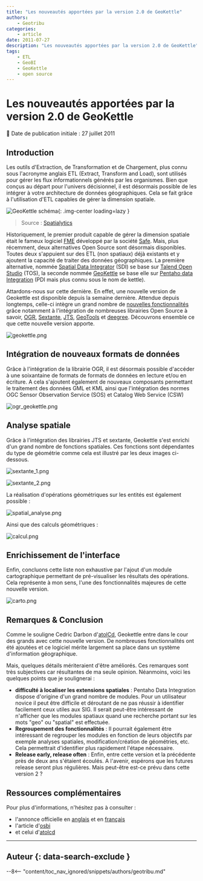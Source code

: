 ```yaml
---
title: "Les nouveautés apportées par la version 2.0 de GeoKettle"
authors:
    - Geotribu
categories:
    - article
date: 2011-07-27
description: "Les nouveautés apportées par la version 2.0 de GeoKettle"
tags:
    - ETL
    - GeoBI
    - GeoKettle
    - open source
---
```


# Les nouveautés apportées par la version 2.0 de GeoKettle

:calendar: Date de publication initiale : 27 juillet 2011

## Introduction

Les outils d'Extraction, de Transformation et de Chargement, plus connu sous l'acronyme anglais ETL (Extract, Transform and Load), sont utilisés pour gérer les flux informationnels générés par les organismes. Bien que conçus au départ pour l'univers décisionnel, il est désormais possible de les intégrer à votre architecture de données géographiques. Cela se fait grâce à l'utilisation d'ETL capables de gérer la dimension spatiale.

![GeoKettle schéma](https://cdn.geotribu.fr/img/articles-blog-rdp/capture-ecran/reupload/geokettle_schema.png "GeoKettle schéma"){: .img-center loading=lazy }

> Source : [Spatialytics](http://www.spatialytics.org/projects/geokettle/)

Historiquement, le premier produit capable de gérer la dimension spatiale était le fameux logiciel [FME](http://www.safe.com/fme/fme-technology/fme-desktop/) développé par la société [Safe](http://www.safe.com/). Mais, plus récemment, deux alternatives Open Source sont désormais disponibles. Toutes deux s'appuient sur des ETL (non spatiaux) déjà existants et y ajoutent la capacité de traiter des données géographiques. La première alternative, nommée [Spatial Data Integrator](http://talendforge.org/wiki/doku.php?id=sdi:mainpage&s%5B%5D=spatial&s%5B%5D=data&s%5B%5D=integrator) (SDI) se base sur [Talend Open Studio](http://fr.talend.com/products-data-integration/talend-open-studio.php) (TOS), la seconde nommée [GeoKettle](http://www.spatialytics.org/projects/geokettle/) se base elle sur [Pentaho data Integration](http://kettle.pentaho.com/) (PDI mais plus connu sous le nom de kettle).

Attardons-nous sur cette dernière. En effet, une nouvelle version de Geokettle est disponible depuis la semaine dernière. Attendue depuis longtemps, celle-ci intègre un grand nombre de [nouvelles fonctionnalités](http://wiki.spatialytics.org/doku.php?id=projects:geokettle:documentation:what_is_new_in_version_2.0) grâce notamment à l'intégration de nombreuses librairies Open Source à savoir, [OGR](http://www.gdal.org/ogr), [Sextante](http://sextante.forge.osor.eu/), [JTS](http://www.vividsolutions.com/jts/main.htm), [GeoTools](http://geotools.org/) et [deegree](http://www.deegree.org/). Découvrons ensemble ce que cette nouvelle version apporte.

![geokettle.png](http://geotribu.net/sites/default/files/Tuto/img/Blog/geobi/geokettle.png)

## Intégration de nouveaux formats de données

Grâce à l'intégration de la librairie OGR, il est désormais possible d'accéder à une soixantaine de formats de formats de données en lecture et/ou en écriture. A cela s'ajoutent également de nouveaux composants permettant le traitement des données GML et KML ainsi que l'intégration des normes OGC Sensor Observation Service (SOS) et Catalog Web Service (CSW)

![ogr_geokettle.png](http://geotribu.net/sites/default/files/Tuto/img/Blog/geobi/ogr_geokettle.png)

## Analyse spatiale

Grâce à l'intégration des librairies JTS et sextante, Geokettle s'est enrichi d'un grand nombre de fonctions spatiales. Ces fonctions sont dépendantes du type de géométrie comme cela est illustré par les deux images ci-dessous.

![sextante_1.png](http://geotribu.net/sites/default/files/Tuto/img/Blog/geobi/sextante_1.png)

![sextante_2.png](http://geotribu.net/sites/default/files/Tuto/img/Blog/geobi/sextante_2.png)

La réalisation d'opérations géométriques sur les entités est également possible :

![spatial_analyse.png](http://geotribu.net/sites/default/files/Tuto/img/Blog/geobi/spatial_analyse.png)

Ainsi que des calculs géométriques :

![calcul.png](http://geotribu.net/sites/default/files/Tuto/img/Blog/geobi/calcul.png)

## Enrichissement de l'interface

Enfin, concluons cette liste non exhaustive par l'ajout d'un module cartographique permettant de pré-visualiser les résultats des opérations. Cela représente à mon sens, l'une des fonctionnalités majeures de cette nouvelle version.

![carto.png](http://geotribu.net/sites/default/files/Tuto/img/Blog/geobi/carto.png)

## Remarques & Conclusion

Comme le souligne Cedric Darbon d'[atolCd](http://blog.atolcd.com/?p=864), Geokettle entre dans le cour des grands avec cette nouvelle version. De nombreuses fonctionnalités ont été ajoutées et ce logiciel mérite largement sa place dans un système d'information géographique.

Mais, quelques détails mériteraient d'être améliorés. Ces remarques sont très subjectives car résultantes de ma seule opinion. Néanmoins, voici les quelques points que je soulignerai :

* **difficulté à localiser les extensions spatiales** : Pentaho Data Integration dispose d'origine d'un grand nombre de modules. Pour un utilisateur novice il peut être difficile et déroutant de ne pas réussir à identifier facilement ceux utiles aux SIG. Il serait peut-être intéressant de n'afficher que les modules spatiaux quand une recherche portant sur les mots "geo" ou "spatial" est effectuée.
* **Regroupement des fonctionnalités** : Il pourrait également être intéressant de regrouper les modules en fonction de leurs objectifs par exemple analyses spatiales, modification/création de géométries, etc. Cela permettrait d'identifier plus rapidement l'étape nécessaire.
* **Release early, release often** : Enfin, entre cette version et la précédente près de deux ans s'étaient écoulés. A l'avenir, espérons que les futures release seront plus régulières. Mais peut-être est-ce prévu dans cette version 2 ?

## Ressources complémentaires

Pour plus d'informations, n'hésitez pas à consulter :

* l'annonce officielle en [anglais](http://wiki.spatialytics.org/doku.php?id=projects:geokettle:documentation:what_is_new_in_version_2.0) et en [français](http://www.spatialytics.org/fr/blogue/geokettle-2-0%C2%A0-spatialytics-annonce-la-disponibilite-dune-nouvelle-version-de-letl-spatial-open-source/)
* l'article d'[osbi](http://www.osbi.fr/?p=2679)
* et celui d'[atolcd](http://blog.atolcd.com/?p=864)

----

## Auteur {: data-search-exclude }

--8<-- "content/toc_nav_ignored/snippets/authors/geotribu.md"
